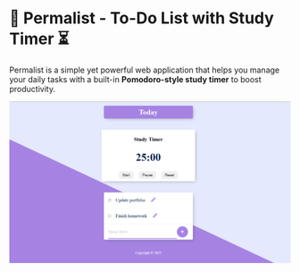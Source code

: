 # 📝 Permalist - To-Do List with Study Timer ⏳

Permalist is a simple yet powerful web application that helps you manage your daily tasks with a built-in **Pomodoro-style study timer** to boost productivity.

![Project Screenshot](./screenshot.png)
